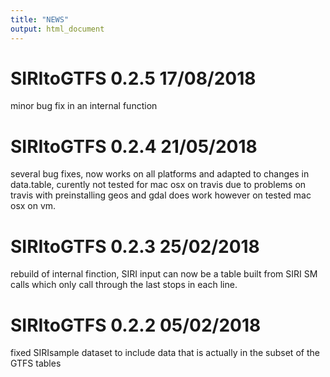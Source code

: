 ```yaml
---
title: "NEWS"
output: html_document
---
```


# SIRItoGTFS 0.2.5 17/08/2018

minor bug fix in an internal function

# SIRItoGTFS 0.2.4 21/05/2018

several bug fixes, now works on all platforms and adapted to changes in data.table,
curently not tested for mac osx on travis due to problems on travis with preinstalling geos and gdal
does work however on tested mac osx on vm.


# SIRItoGTFS 0.2.3 25/02/2018

rebuild of internal finction,
SIRI input can now be a table built from SIRI SM calls which only call through the last stops in each line.


# SIRItoGTFS 0.2.2 05/02/2018

fixed SIRIsample dataset to include data that is actually in the subset of the GTFS tables

